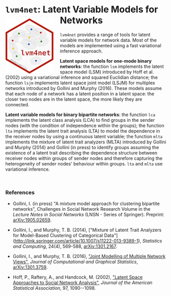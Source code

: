 # `lvm4net`: Latent Variable Models for Networks <img src="man/figures/hex_lvm4net.png" align="left" style="padding-right:20px;padding-top:10px;"/>

`lvm4net` provides a range of tools for latent variable models for network data. Most of the models are implemented using a fast variational inference approach. 

**Latent space models for one-mode binary networks**: the function `lsm` implements the latent space model (LSM) introduced by  Hoff et al. (2002) using a variational inference and squared Euclidian distance; the function `lsjm` implements latent space joint model (LSJM) for multiplex networks introduced by Gollini and Murphy (2016). These models assume that each node of a network has a latent position in a latent space: the closer two nodes are in the latent space, the more likely they are connected.

**Latent variable models for binary bipartite networks**: the function `lca` implements the latent class analysis (LCA) to find groups in the sender nodes (with the condition of independence within the groups); the function `lta` implements the latent trait analysis (LTA) to model the dependence in the receiver nodes by using a continuous latent variable; the function `mlta` implements the mixture of latent trait analyzers (MLTA) introduced by Gollini and Murphy (2014) and Gollini (in press) to identify groups assuming the existence of a latent trait describing the dependence structure between receiver nodes within groups of sender nodes and therefore capturing the heterogeneity of sender nodes' behaviour within groups. `lta` and `mlta` use variational inference.

</br>

### References 

- Gollini, I. (in press) "A mixture model approach for clustering bipartite networks", Challenges in Social Network Research Volume in the *Lecture Notes in Social Networks* (LNSN - Series of Springer). Preprint: [arXiv:1905.02659](http://arxiv.org/abs/1905.02659).

- Gollini, I., and Murphy, T. B. (2014), ["Mixture of Latent Trait Analyzers for Model-Based Clustering of Categorical Data"] (http://link.springer.com/article/10.1007/s11222-013-9389-1), *Statistics and Computing*, 24(4), 569-588, [arXiv:1301.2167](http://arxiv.org/abs/1301.2167).

- Gollini, I., and Murphy, T. B. (2016), ["Joint Modelling of Multiple Network Views"](http://www.tandfonline.com/doi/abs/10.1080/10618600.2014.978006#.VJGM9GSsW0c), *Journal of Computational and Graphical Statistics*, [arXiv:1301.3759](http://arxiv.org/abs/1301.3759).

- Hoff, P., Raftery, A., and Handcock, M. (2002), ["Latent Space Approaches to Social Network Analysis"](http://www.tandfonline.com/doi/abs/10.1198/016214502388618906#.VSglXRPF-e4), *Journal of the American Statistical Association*, 97, 1090--1098.
